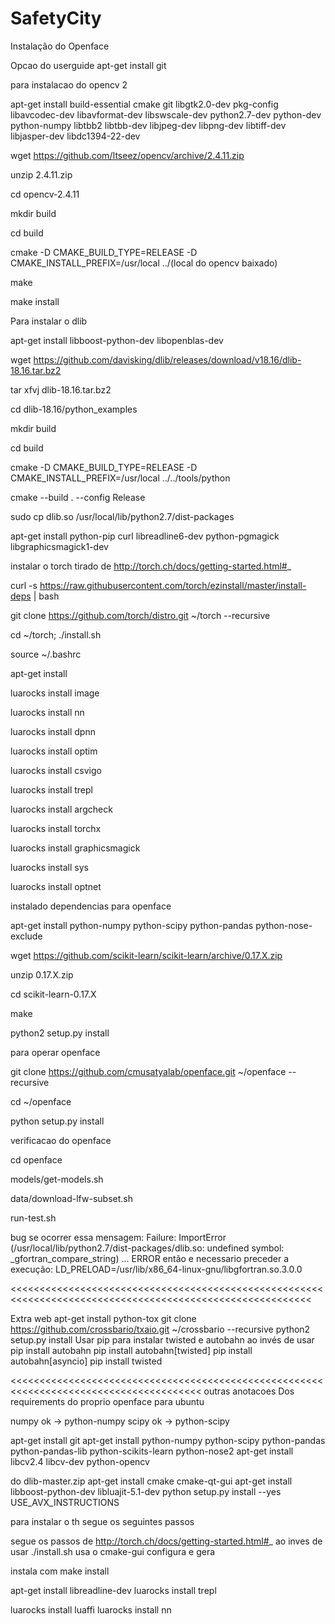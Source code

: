 # SafetyCity

Instalação do Openface

Opcao do userguide
apt-get install git


para instalacao do opencv 2


apt-get install build-essential cmake git libgtk2.0-dev pkg-config libavcodec-dev libavformat-dev libswscale-dev python2.7-dev python-dev python-numpy libtbb2 libtbb-dev libjpeg-dev libpng-dev libtiff-dev libjasper-dev libdc1394-22-dev 

wget https://github.com/Itseez/opencv/archive/2.4.11.zip

unzip 2.4.11.zip

cd opencv-2.4.11

mkdir build

cd build

cmake -D CMAKE_BUILD_TYPE=RELEASE -D CMAKE_INSTALL_PREFIX=/usr/local ../(local do opencv baixado)

make

make install


Para instalar o dlib

apt-get install libboost-python-dev libopenblas-dev

wget https://github.com/davisking/dlib/releases/download/v18.16/dlib-18.16.tar.bz2

tar xfvj dlib-18.16.tar.bz2

cd dlib-18.16/python_examples

mkdir build

cd build

cmake -D CMAKE_BUILD_TYPE=RELEASE -D CMAKE_INSTALL_PREFIX=/usr/local ../../tools/python

cmake --build . --config Release

sudo cp dlib.so /usr/local/lib/python2.7/dist-packages


apt-get install python-pip curl libreadline6-dev python-pgmagick libgraphicsmagick1-dev

instalar o torch tirado de http://torch.ch/docs/getting-started.html#_

curl -s https://raw.githubusercontent.com/torch/ezinstall/master/install-deps | bash

git clone https://github.com/torch/distro.git ~/torch --recursive

cd ~/torch; ./install.sh


source ~/.bashrc

apt-get install 


luarocks install image

luarocks install nn

luarocks install dpnn

luarocks install optim

luarocks install csvigo

luarocks install trepl

luarocks install argcheck

luarocks install torchx

luarocks install graphicsmagick

luarocks install sys

luarocks install optnet


instalado dependencias para openface

apt-get install python-numpy  python-scipy python-pandas python-nose-exclude 

wget https://github.com/scikit-learn/scikit-learn/archive/0.17.X.zip

unzip 0.17.X.zip

cd scikit-learn-0.17.X

make

python2 setup.py install




para operar openface

git clone https://github.com/cmusatyalab/openface.git ~/openface --recursive

cd ~/openface

python setup.py install

verificacao do openface

cd openface

models/get-models.sh

data/download-lfw-subset.sh

run-test.sh


bug se ocorrer essa mensagem:
Failure: ImportError (/usr/local/lib/python2.7/dist-packages/dlib.so: undefined symbol: _gfortran_compare_string) ... ERROR
então e necessario preceder a execução:
 LD_PRELOAD=/usr/lib/x86_64-linux-gnu/libgfortran.so.3.0.0 


<<<<<<<<<<<<<<<<<<<<<<<<<<<<<<<<<<<<<<<<<<<<<<<<<<<<<<<<<<<<<<<<<<<<<<<<<<<<<<<<<<<<<<<<<<<<<<<<<<<<<<<<<<

>>>>>>>>>>>>>>>>>>>>>>>>>>>>>>>>>>>>>>>>>>>>>>>>>>>>>>>>>>>>>>>>>>>>>>>>>>>>>>>>>>>>>>>>>>>>>>>>>>>>>>>>>>>>
Extra web 
apt-get install python-tox
git clone https://github.com/crossbario/txaio.git ~/crossbario --recursive
python2 setup.py install
Usar pip para instalar twisted e autobahn ao invés de usar 
pip install autobahn
pip install autobahn[twisted]
pip install autobahn[asyncio]
pip install twisted


<<<<<<<<<<<<<<<<<<<<<<<<<<<<<<<<<<<<<<<<<<<<<<<<<<<<<<<<<<<<<<<<<<<<<<<<<<<<<<<<<<<<<<<
outras anotacoes 
Dos requirements do proprio openface para ubuntu

numpy ok -> python-numpy
scipy ok -> python-scipy

apt-get install git
 apt-get install python-numpy python-scipy python-pandas python-pandas-lib python-scikits-learn python-nose2
 apt-get install libcv2.4 libcv-dev python-opencv

do dlib-master.zip
apt-get install cmake cmake-qt-gui
 apt-get install libboost-python-dev libluajit-5.1-dev
 python setup.py install --yes USE_AVX_INSTRUCTIONS

para instalar o th segue os seguintes passos

segue os passos de http://torch.ch/docs/getting-started.html#_
ao inves de usar ./install.sh usa o cmake-gui configura e gera

 
instala com make install

apt-get install libreadline-dev
luarocks install trepl

luarocks install luaffi
luarocks install nn
